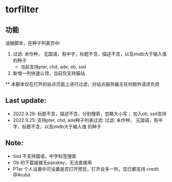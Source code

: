 # torfilter

## 功能
油猴脚本，在种子列表页中:
1. 过滤: 未作种， 无国语，有中字，标题不含，描述不含，以及imdb大于输入值 的种子
    * 当前支持pter, chd, ade, ob, ssd
2. 新增一列快速认领，当前仅支持猫站

** 本脚本仅在打开的站点页面上进行过滤，对站点服务器无任何额外请求负担


## Last update:
* 2022.9.28: 标题不含，描述不含，分别搜索，忽略大小写； 加入ob, ssd支持
* 2022.9.25: 支持pter, chd, ade种子列表过滤: 过滤: 未作种， 无国语，有中字，标题不含，以及imdb大于输入值 的种子


## Note:
* Ssd 不支持国语，中字标签搜索
* Ob 的下载链接无passkey，无法直接用
* PTer 个人设置中可设置是否打开预览，打开会多一列，现已都支持 credit @Aruba

